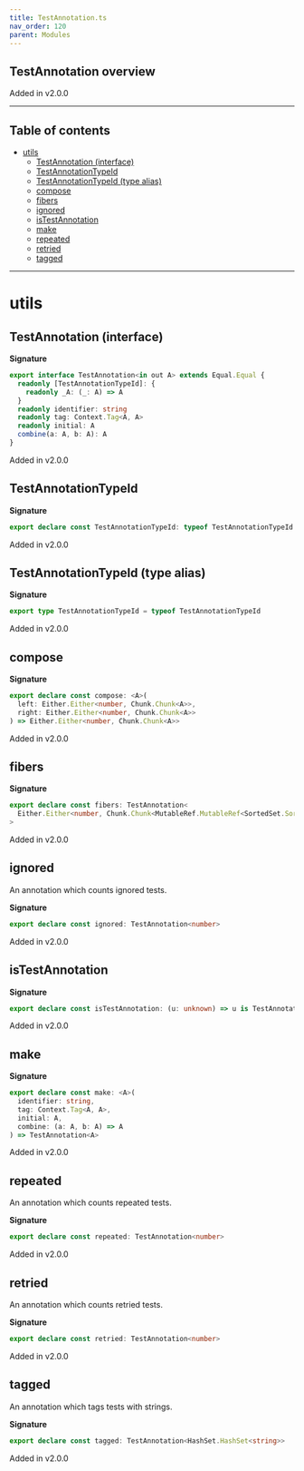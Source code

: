 ```yaml
---
title: TestAnnotation.ts
nav_order: 120
parent: Modules
---
```


## TestAnnotation overview

Added in v2.0.0

---

<h2 class="text-delta">Table of contents</h2>

- [utils](#utils)
  - [TestAnnotation (interface)](#testannotation-interface)
  - [TestAnnotationTypeId](#testannotationtypeid)
  - [TestAnnotationTypeId (type alias)](#testannotationtypeid-type-alias)
  - [compose](#compose)
  - [fibers](#fibers)
  - [ignored](#ignored)
  - [isTestAnnotation](#istestannotation)
  - [make](#make)
  - [repeated](#repeated)
  - [retried](#retried)
  - [tagged](#tagged)

---

# utils

## TestAnnotation (interface)

**Signature**

```ts
export interface TestAnnotation<in out A> extends Equal.Equal {
  readonly [TestAnnotationTypeId]: {
    readonly _A: (_: A) => A
  }
  readonly identifier: string
  readonly tag: Context.Tag<A, A>
  readonly initial: A
  combine(a: A, b: A): A
}
```

Added in v2.0.0

## TestAnnotationTypeId

**Signature**

```ts
export declare const TestAnnotationTypeId: typeof TestAnnotationTypeId
```

Added in v2.0.0

## TestAnnotationTypeId (type alias)

**Signature**

```ts
export type TestAnnotationTypeId = typeof TestAnnotationTypeId
```

Added in v2.0.0

## compose

**Signature**

```ts
export declare const compose: <A>(
  left: Either.Either<number, Chunk.Chunk<A>>,
  right: Either.Either<number, Chunk.Chunk<A>>
) => Either.Either<number, Chunk.Chunk<A>>
```

Added in v2.0.0

## fibers

**Signature**

```ts
export declare const fibers: TestAnnotation<
  Either.Either<number, Chunk.Chunk<MutableRef.MutableRef<SortedSet.SortedSet<Fiber.RuntimeFiber<unknown, unknown>>>>>
>
```

Added in v2.0.0

## ignored

An annotation which counts ignored tests.

**Signature**

```ts
export declare const ignored: TestAnnotation<number>
```

Added in v2.0.0

## isTestAnnotation

**Signature**

```ts
export declare const isTestAnnotation: (u: unknown) => u is TestAnnotation<unknown>
```

Added in v2.0.0

## make

**Signature**

```ts
export declare const make: <A>(
  identifier: string,
  tag: Context.Tag<A, A>,
  initial: A,
  combine: (a: A, b: A) => A
) => TestAnnotation<A>
```

Added in v2.0.0

## repeated

An annotation which counts repeated tests.

**Signature**

```ts
export declare const repeated: TestAnnotation<number>
```

Added in v2.0.0

## retried

An annotation which counts retried tests.

**Signature**

```ts
export declare const retried: TestAnnotation<number>
```

Added in v2.0.0

## tagged

An annotation which tags tests with strings.

**Signature**

```ts
export declare const tagged: TestAnnotation<HashSet.HashSet<string>>
```

Added in v2.0.0
